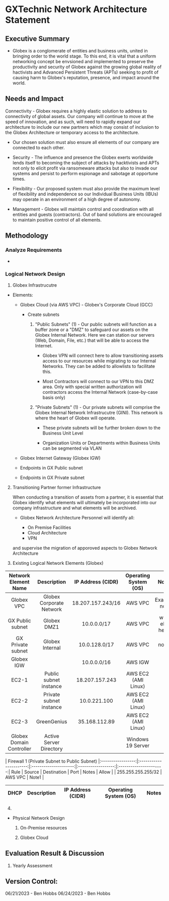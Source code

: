# GXTechnic Network Architecture Statement 

## Executive Summary

  * Globex is a conglomerate of entities and business units, united in bringing order to the world stage. To this end, it is vital that a uniform networking concept be envsioned and implemented to preserve the productivity and security of Globex against the growing global reality of hactivists and Advanced Persistent Threats (APTs) seeking to profit of causing harm to Globex's reputation, presence, and impact around the world.

## Needs and Impact

Connectivity - Globex requires a highly elastic solution to address to connectivity of global assets. Our company will continue to move at the speed of innovation, and as such, will need to rapidly expand our architecture to include our new partners which may consist of inclusion to the Globex Architecture or temporary access to the architecture.

 * Our chosen solution must also ensure all elements of our company are connected to each other.
       
 * Security - The influence and presence the Globex exerts worldwide lends itself to becoming the subject of attacks by hacktivists and APTs not only to elicit profit via ransomeware attacks but also to invade our systems and persist to perform espionage and sabotage at opportune times. 

 * Flexibility - Our proposed system must also provide the maximum level of flexibility and independence so our Individual Business Units (IBUs) may operate in an environment of a high degree of autonomy.

 * Management -  Globex will maintain control and coordination with all entities and guests (contractors). Out of band solutions are encouraged to maintain positive control of all elements.

## Methodology
  ### Analyze Requirements
     
  * 

 ### Logical Network Design
    
  1. Globex Infrastrucutre
      
   * Elements:
     * Globex Cloud (via AWS VPC) - Globex's Corporate Cloud (GCC)

       * Create subnets

         1. "Public Subnets" (1) - Our public subnets will function as a buffer zone or a "DMZ" to safeguard our assets on the Globex Internal Network. Here we can station our servers (Web, Domain, File, etc.) that will be able to access the Internet. 
              
            * Globex VPN will connect here to allow transitioning assets access to our resources while migrating to our Internal Networks. They can be added to allowlists to facilitate this.

            * Most Contractors will connect to our VPN to this DMZ area. Only with special written authorization will contractors access the Internal Network (case-by-case basis only)  

         2. "Private Subnets" (1) - Our private subnets will comprise the Globex Internal Network Infrastrucutre (GINI). This network is where the heart of Globex will operate.

            *  These private subnets will be further broken down to the Business Unit Level

            * Organization Units or Departments within Business Units can be segmented via VLAN

      * Globex Internet Gateway (Globex IGW)
      * Endpoints in GX Public subnet
      * Endpoints in GX Private subnet

  2. Transitioning Partner former Infrastructure

     When conducting a transition of assets from a partner, it is essential that Globex identify what elements will ultimately be incorporated into our company infrastructure and what elements will be archived. 

     * Globex Network Architecture Personnel will identify all:

        * On Premise Facilities
        * Cloud Architecture
        * VPN 
        
      and supervise the migration of apporoved aspects to Globex Network Architecture

  3. Existing Logical Network Elements (Globex)

| Network Element Name | Description | IP Address (CIDR) | Operating System (OS) | Notes |
|:----------------------:|:-----------------------:|:----------------------:|:----------------------:|:----------------------:|
Globex VPC | Globex Corporate Network | 18.207.157.243/16 | AWS VPC | Example note |
GX Public subnet | Globex DMZ1 |10.0.0.0/17 | AWS VPC | what else here? | 
GX Private subnet | Globex Internal | 10.0.128.0/17 | AWS VPC | note3 | 
Globex IGW | | 10.0.0.0/16 | AWS IGW | | 
EC2-1 | Public subnet instance | 18.207.157.243 | AWS EC2 (AMI Linux) | 
EC2-2 | Private subnet instance | 10.0.221.100 | AWS EC2 (AMI Linux) |
EC2-3 | GreenGenius | 35.168.112.89 | AWS EC2 (AMI Linux) | 
 | Globex Domain Controller | Active Server Directory | | Windows 19 Server 


| Firewall 1 (Private Subnet to Public Subnet) |:-----------------:|:----------------------:|:---------------------:|:------------------:|:----------------------:| Rule | Source | Destination | Port | Notes |
 Allow | | 255.255.255.255/32 | AWS VPC | Note1 |

| DHCP | Description | IP Address (CIDR) | Operating System (OS) | Notes |
|:----------------------:|:-----------------------:|:----------------------:|:----------------------:|:----------------------:|
  
  
  4. 
  * Physical Network Design
    
    1. On-Premise resources

    2. Globex Cloud


## Evaluation Result & Discussion

  1. Yearly Assessment

## Version Control:
06/21/2023 - Ben Hobbs
06/24/2023 - Ben Hobbs